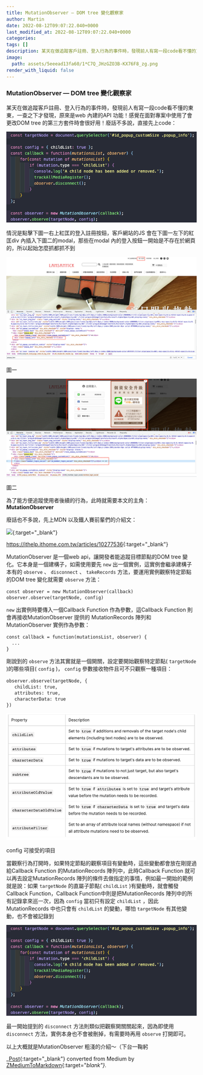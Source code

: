 ```yaml
---
title: MutationObserver — DOM tree 變化觀察家
author: Martin
date: 2022-08-12T09:07:22.040+0000
last_modified_at: 2022-08-12T09:07:22.040+0000
categories: 
tags: []
description: 某天在做追蹤客戶註冊、登入行為的事件時，發現前人有寫一段code看不懂的東東，一查之下才發現，原來是web 內建的API 功能！感覺在面對專案中使用了會更改DOM tree 的第三方套件時會很好用！廢話不多說，直接先上code：
image:
  path: assets/5eeead13fa60/1*C7Q_JHzGZO3B-KX76F8_zg.png
render_with_liquid: false
---
```


### MutationObserver — DOM tree 變化觀察家

某天在做追蹤客戶註冊、登入行為的事件時，發現前人有寫一段code看不懂的東東，一查之下才發現，原來是web 內建的API 功能！感覺在面對專案中使用了會更改DOM tree 的第三方套件時會很好用！廢話不多說，直接先上code：


![](/assets/5eeead13fa60/1*C7Q_JHzGZO3B-KX76F8_zg.png)


情況是點擊下圖一右上紅匡的登入註冊按鈕，客戶網站的JS 會在下圖一左下的紅匡div 內插入下圖二的modal，那些在modal 內的登入按鈕一開始是不存在於網頁的，所以起始怎麼抓都抓不到


![圖一](/assets/5eeead13fa60/1*GDFFkeFpwRrZS01UoRKWcA.png)

圖一


![圖二](/assets/5eeead13fa60/1*paMLSd21zZ1-ux16Xv7fkQ.png)

圖二

為了能方便追蹤使用者後續的行為，此時就需要本文的主角： **MutationObserver**

廢話也不多說，先上MDN 以及鐵人賽前輩們的介紹文：


[![](https://developer.mozilla.org/mdn-social-share.cd6c4a5a.png)](https://developer.mozilla.org/zh-TW/docs/Web/API/MutationObserver){:target="_blank"}


[https://ithelp\.ithome\.com\.tw/articles/10277536](https://ithelp.ithome.com.tw/articles/10277536){:target="_blank"}

MutationObserver 是一個web api，讓開發者能追蹤目標節點的DOM tree 變化。它本身是一個建構子，如需使用要先 `new` 出一個實例，這實例會繼承建構子本有的 `observe` 、 `disconnect` 、 `takeRecords` 方法，要運用實例觀察特定節點的DOM tree 變化就需要 `observe` 方法：
```
const observer = new MutationObserver(callback)
observer.observe(targetNode, config)
```

`new` 出實例時要傳入一個Callback Function 作為參數，這Callback Function 則會再接收MutationObserver 提供的 MutationRecords 陣列和 MutationObserver 實例作為參數：
```
const callback = function(mutationsList, observer) {
  ...
}
```

剛說到的 `observe` 方法其實就是一個開關，設定要開始觀察特定節點\( `targetNode` \)的哪些項目\( `config` \)， `config` 參數接收物件且可不只觀察一種項目：
```
observer.observe(targetNode, {
   childList: true,
   attributes: true,
   characterData: true
})
```


![config 可接受的項目](/assets/5eeead13fa60/1*qe4LmjQ-5PUzT7_AzyazvA.png)

config 可接受的項目

當觀察行為打開時，如果特定節點的觀察項目有變動時，這些變動都會放在剛提過給Callback Function 的MutationRecords 陣列中，此時Callback Function 就可以再去設定MutationRecords 陣列的條件去做指定的事情，例如最一開始的範例就是說：如果 `targetNode` 的直屬子節點\( `childList` \)有變動時，就會觸發Callback Function，Callback Function中則是把MutationRecords 陣列中的所有記錄拿來巡一次，因為 `config` 當初只有設定 `childList` ，因此MutationRecords 中也只會有 `childList` 的變動，哪怕 `targetNode` 有其他變動，也不會被記錄到


![](/assets/5eeead13fa60/1*C7Q_JHzGZO3B-KX76F8_zg.png)


最一開始提到的 `disconnect` 方法則類似把觀察開關關起來，因為即使用 `disconnect` 方法，實例本身也不會被刪掉，有需要時再用 `observe` 打開即可。

以上大概就是MutationObserver 粗淺的介紹～（下台一鞠躬



_[Post](https://medium.com/@martin87713/mutationobserver-dom-tree-%E8%AE%8A%E5%8C%96%E8%A7%80%E5%AF%9F%E5%AE%B6-5eeead13fa60){:target="_blank"} converted from Medium by [ZMediumToMarkdown](https://github.com/ZhgChgLi/ZMediumToMarkdown){:target="_blank"}._
